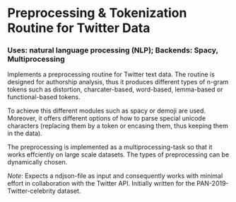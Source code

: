 # Preprocessing & Tokenization Routine for Twitter Data
### Uses: natural language processing (NLP); Backends: Spacy, Multiprocessing

Implements a preprocessing routine for Twitter text data. The routine is designed for authorship analysis, thus it produces different types of n-gram tokens such as distortion, charcater-based, word-based, lemma-based or functional-based tokens.

To achieve this different modules such as spacy or demoji are used. Moreover, it offers different options of how to parse special unicode characters (replacing them by a token or encasing them, thus keeping them in the data).

The preprocessing is implemented as a multiprocessing-task so that it works effciently on large scale datasets.
The types of preprocessing can be dynamically chosen.

*Note*: Expects a ndjson-file as input and consequently works with minimal effort in collaboration with the Twitter API. Initially written for the PAN-2019-Twitter-celebrity dataset.

